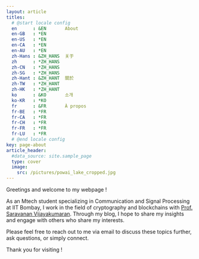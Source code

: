 ```yaml
---
layout: article
titles:
  # @start locale config
  en      : &EN       About
  en-GB   : *EN
  en-US   : *EN
  en-CA   : *EN
  en-AU   : *EN
  zh-Hans : &ZH_HANS  关于
  zh      : *ZH_HANS
  zh-CN   : *ZH_HANS
  zh-SG   : *ZH_HANS
  zh-Hant : &ZH_HANT  關於
  zh-TW   : *ZH_HANT
  zh-HK   : *ZH_HANT
  ko      : &KO       소개
  ko-KR   : *KO
  fr      : &FR       À propos
  fr-BE   : *FR
  fr-CA   : *FR
  fr-CH   : *FR
  fr-FR   : *FR
  fr-LU   : *FR
  # @end locale config
key: page-about
article_header:
  #data_source: site.sample_page
  type: cover
  image:
    src: /pictures/powai_lake_cropped.jpg
---
```


<style>
.center {
  display: block;
  margin-left: auto;
  margin-right: auto;
  width: 30%;
}
</style>

Greetings and welcome to my webpage !

As an Mtech student specializing in Communication and Signal Processing at IIT Bombay, I work in the field of cryptography and blockchains with [Prof. Saravanan Vijayakumaran](https://www.ee.iitb.ac.in/~sarva/). Through my blog, I hope to share my insights and engage with others who share my interests.

Please feel free to reach out to me via email to discuss these topics further, ask questions, or simply connect. 

Thank you for visiting !
